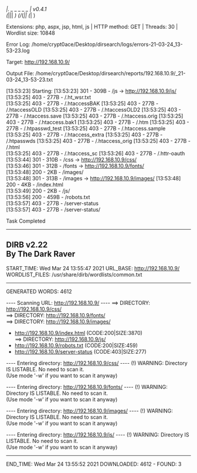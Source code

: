 
  _|. _ _  _  _  _ _|_    v0.4.1                                                                                                                                      
 (_||| _) (/_(_|| (_| )                                                                                                                                               
                                                                                                                                                                      
Extensions: php, aspx, jsp, html, js | HTTP method: GET | Threads: 30 | Wordlist size: 10848

Error Log: /home/crypt0ace/Desktop/dirsearch/logs/errors-21-03-24_13-53-23.log

Target: http://192.168.10.9/                                                                                                                                          
                                                                                                                                                                      
Output File: /home/crypt0ace/Desktop/dirsearch/reports/192.168.10.9/_21-03-24_13-53-23.txt

[13:53:23] Starting: 
[13:53:23] 301 -  309B  - /js  ->  http://192.168.10.9/js/
[13:53:25] 403 -  277B  - /.ht_wsr.txt                                                                                                  
[13:53:25] 403 -  277B  - /.htaccessBAK
[13:53:25] 403 -  277B  - /.htaccessOLD
[13:53:25] 403 -  277B  - /.htaccessOLD2
[13:53:25] 403 -  277B  - /.htaccess.save
[13:53:25] 403 -  277B  - /.htaccess.orig
[13:53:25] 403 -  277B  - /.htaccess.bak1
[13:53:25] 403 -  277B  - /.htm
[13:53:25] 403 -  277B  - /.htpasswd_test
[13:53:25] 403 -  277B  - /.htaccess.sample
[13:53:25] 403 -  277B  - /.htaccess_extra
[13:53:25] 403 -  277B  - /.htpasswds
[13:53:25] 403 -  277B  - /.htaccess_orig
[13:53:25] 403 -  277B  - /.html    
[13:53:25] 403 -  277B  - /.htaccess_sc
[13:53:26] 403 -  277B  - /.httr-oauth
[13:53:44] 301 -  310B  - /css  ->  http://192.168.10.9/css/                                                      
[13:53:46] 301 -  312B  - /fonts  ->  http://192.168.10.9/fonts/                                      
[13:53:48] 200 -    2KB - /images/                                 
[13:53:48] 301 -  313B  - /images  ->  http://192.168.10.9/images/
[13:53:48] 200 -    4KB - /index.html                                                                          
[13:53:49] 200 -    2KB - /js/                                                                          
[13:53:56] 200 -  459B  - /robots.txt                                                                 
[13:53:57] 403 -  277B  - /server-status                                                                
[13:53:57] 403 -  277B  - /server-status/
                                                                                                                  
Task Completed 









-----------------
DIRB v2.22    
By The Dark Raver
-----------------

START_TIME: Wed Mar 24 13:55:47 2021
URL_BASE: http://192.168.10.9/
WORDLIST_FILES: /usr/share/dirb/wordlists/common.txt

-----------------

GENERATED WORDS: 4612                                                          

---- Scanning URL: http://192.168.10.9/ ----
==> DIRECTORY: http://192.168.10.9/css/                                                                                                                              
==> DIRECTORY: http://192.168.10.9/fonts/                                                                                                                            
==> DIRECTORY: http://192.168.10.9/images/                                                                                                                           
+ http://192.168.10.9/index.html (CODE:200|SIZE:3870)                                                                                                                
==> DIRECTORY: http://192.168.10.9/js/                                                                                                                               
+ http://192.168.10.9/robots.txt (CODE:200|SIZE:459)                                                                                                                 
+ http://192.168.10.9/server-status (CODE:403|SIZE:277)                                                                                                              
                                                                                                                                                                     
---- Entering directory: http://192.168.10.9/css/ ----
(!) WARNING: Directory IS LISTABLE. No need to scan it.                        
    (Use mode '-w' if you want to scan it anyway)
                                                                                                                                                                     
---- Entering directory: http://192.168.10.9/fonts/ ----
(!) WARNING: Directory IS LISTABLE. No need to scan it.                        
    (Use mode '-w' if you want to scan it anyway)
                                                                                                                                                                     
---- Entering directory: http://192.168.10.9/images/ ----
(!) WARNING: Directory IS LISTABLE. No need to scan it.                        
    (Use mode '-w' if you want to scan it anyway)
                                                                                                                                                                     
---- Entering directory: http://192.168.10.9/js/ ----
(!) WARNING: Directory IS LISTABLE. No need to scan it.                        
    (Use mode '-w' if you want to scan it anyway)
                                                                               
-----------------
END_TIME: Wed Mar 24 13:55:52 2021
DOWNLOADED: 4612 - FOUND: 3








